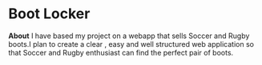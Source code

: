 # Boot Locker

**About** I have based my project on a webapp that sells Soccer and Rugby boots.I plan to create a clear , easy and well structured web application
so that Soccer and Rugby enthusiast can find the perfect pair of boots.